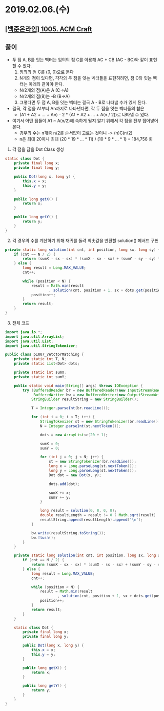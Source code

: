 # 2019.02.06.(수)
## [[백준온라인] 1005. ACM Craft](https://www.acmicpc.net/problem/1005)

## 풀이

- 두 점 A, B를 잇는 벡터는 임의의 점 C를 이용해 AC + CB (AC - BC)와 같이 표현할 수 있다.
  1. 임의의 점 C를 (0, 0)으로 둔다
  2. N개의 점이 있다면, 각각의 두 점을 잇는 벡터들을 표현하려면, 점 C와 잇는 벡터는 아래와 같아야 한다.
   - N/2개의 점(A)은 A (C->A)
   - N/2개의 점(B)는 -B (B->A)
  3. 그렇다면 두 점 A, B를 잇는 벡터는 결국 A - B로 나타낼 수가 있게 된다.
- 결국, 각 점을 A1부터 An까지로 나타낸다면, 각 두 점을 잇는 벡터들의 합은
  - (A1 + A2 + ... + An) - 2 * (A1 + A2 + ... + A(n / 2))로 나타낼 수 있다.
- 여기서 어떤 점들이 A1 ~ A(n/2)에 속하게 될지 알기 위해서 각 점을 전부 집어넣어 본다.
  - 경우의 수는 n개중 n/2를 순서없이 고르는 것이니 -> (n)C(n/2)
  - n은 최대 20이니 최대 (20 * 19 * ... * 11) / (10 * 9 * ... * 1) = 184,756 회

1. 각 점을 담을 Dot Class 생성
```java
static class Dot {
    private final long x;
    private final long y;

    public Dot(long x, long y) {
        this.x = x;
        this.y = y;
    }

    public long getX() {
        return x;
    }

    public long getY() {
        return y;
    }
}
``` 

2. 각 경우의 수를 계산하기 위해 재귀를 돌려 최솟값을 반환할 solution() 메서드 구현
```java
private static long solution(int cnt, int position, long sx, long sy) {
    if (cnt == N / 2) {
        return (sumX - sx - sx) * (sumX - sx - sx) + (sumY - sy - sy) * (sumY - sy - sy);
    } else {
        long result = Long.MAX_VALUE;
        cnt++;

        while (position < N) {
            result = Math.min(result
                    , solution(cnt, position + 1, sx + dots.get(position).x, sy + dots.get(position).y));
            position++;
        }
        return result;
    }
}
```

3. 전체 코드
```java
import java.io.*;
import java.util.ArrayList;
import java.util.List;
import java.util.StringTokenizer;

public class p1007_VetctorMatching {
    private static int T, N;
    private static List<Dot> dots;

    private static int sumX;
    private static int sumY;

    public static void main(String[] args) throws IOException {
        try (BufferedReader br = new BufferedReader(new InputStreamReader(System.in));
             BufferedWriter bw = new BufferedWriter(new OutputStreamWriter(System.out))) {
            StringBuilder resultString = new StringBuilder();

            T = Integer.parseInt(br.readLine());

            for (int i = 0; i < T; i++) {
                StringTokenizer st = new StringTokenizer(br.readLine());
                N = Integer.parseInt(st.nextToken());

                dots = new ArrayList<>(20 + 1);

                sumX = 0;
                sumY = 0;

                for (int j = 0; j < N; j++) {
                    st = new StringTokenizer(br.readLine());
                    long x = Long.parseLong(st.nextToken());
                    long y = Long.parseLong(st.nextToken());
                    Dot dot = new Dot(x, y);

                    dots.add(dot);

                    sumX += x;
                    sumY += y;
                }

                long result = solution(0, 0, 0, 0);
                double resultLength = result != 0 ? Math.sqrt(result) : result;
                resultString.append(resultLength).append('\n');
            }

            bw.write(resultString.toString());
            bw.flush();
        }
    }

    private static long solution(int cnt, int position, long sx, long sy) {
        if (cnt == N / 2) {
            return (sumX - sx - sx) * (sumX - sx - sx) + (sumY - sy - sy) * (sumY - sy - sy);
        } else {
            long result = Long.MAX_VALUE;
            cnt++;

            while (position < N) {
                result = Math.min(result
                        , solution(cnt, position + 1, sx + dots.get(position).getX(), sy + dots.get(position).getY()));
                position++;
            }
            return result;
        }
    }

    static class Dot {
        private final long x;
        private final long y;

        public Dot(long x, long y) {
            this.x = x;
            this.y = y;
        }

        public long getX() {
            return x;
        }

        public long getY() {
            return y;
        }
    }
}
```